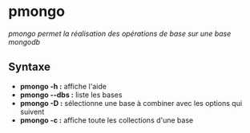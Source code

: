 # pmongo

*pmongo permet la réalisation des opérations de base sur une base mongodb*

## Syntaxe
* **pmongo -h :** affiche l'aide
* **pmongo --dbs :** liste les bases
* **pmongo -D :** sélectionne une base à combiner avec les options qui suivent
* **pmongo -c :** affiche toute les collections d'une base
